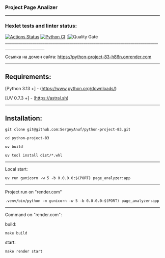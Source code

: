 ### Project  Page Analizer
_____________________________________________________________________________________________________
### Hexlet tests and linter status:
[![Actions Status](https://github.com/SergeyAnuf/python-project-83/actions/workflows/hexlet-check.yml/badge.svg)](https://github.com/SergeyAnuf/python-project-83/actions)
[![Python CI](https://github.com/SergeyAnuf/python-project-83/actions/workflows/PyCI.yml/badge.svg)](https://github.com/SergeyAnuf/python-project-83/actions/workflows/PyCI.yml)
[![Quality Gate](https://sonarcloud.io/api/project_badges/quality_gate?project=SergeyAnuf_python-project-83) __________________________________________________________________________________________________

Ссылка на домен сайта: https://python-project-83-h86n.onrender.com
***
## Requirements:

[Python 3.13 +] - (https://www.python.org/downloads/)

[UV 0.7.3 +] - (https://astral.sh)
***

## Installation:

````
git clone git@github.com:SergeyAnuf/python-project-83.git
````

````
cd python-project-83
````

`````
uv build
``````

````````
uv tool install dist/*.whl
````````

***

Local start:

````
uv run gunicorn -w 5 -b 0.0.0.0:$(PORT) page_analyzer:app
````

***

Project run on "render.com"

````
.venv/bin/python -m gunicorn -w 5 -b 0.0.0.0:$(PORT) page_analyzer:app
````
***

Command on "render.com":

build:
````
make build
````
start:
````
make render start
````
